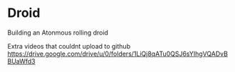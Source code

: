 # Droid
Building an Atonmous rolling droid

Extra videos that couldnt upload to github
https://drive.google.com/drive/u/0/folders/1LiQj8qATu0QSJ6sYIhgVQADvBBUaWfd3

